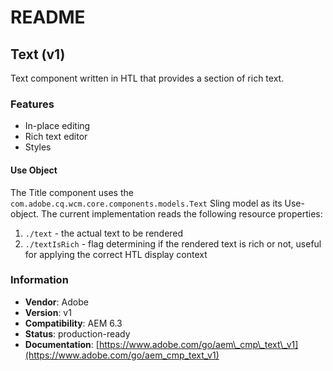 # README

## Text \(v1\)

Text component written in HTL that provides a section of rich text.

### Features

* In-place editing
* Rich text editor
* Styles

#### Use Object

The Title component uses the `com.adobe.cq.wcm.core.components.models.Text` Sling model as its Use-object. The current implementation reads the following resource properties:

1. `./text` - the actual text to be rendered
2. `./textIsRich` - flag determining if the rendered text is rich or not, useful for applying the correct HTL display context

### Information

* **Vendor**: Adobe
* **Version**: v1
* **Compatibility**: AEM 6.3
* **Status**: production-ready
* **Documentation**: [https://www.adobe.com/go/aem\_cmp\_text\_v1](https://www.adobe.com/go/aem_cmp_text_v1)

